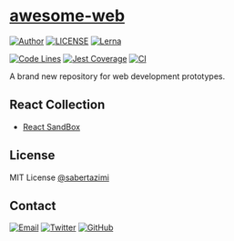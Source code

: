 # [awesome-web](https://sabertazimi.github.io/awesome-web)

[![Author](https://img.shields.io/badge/author-sabertaz-lightgrey?style=for-the-badge)](https://github.com/sabertazimi)
[![LICENSE](https://img.shields.io/github/license/sabertazimi/awesome-web?style=for-the-badge)](https://raw.githubusercontent.com/sabertazimi/awesome-web/main/LICENSE)
[![Lerna](https://img.shields.io/github/lerna-json/v/sabertazimi/awesome-web?logo=npm&style=for-the-badge)](https://github.com/lerna/lerna)

[![Code Lines](https://img.shields.io/tokei/lines/github/sabertazimi/awesome-web?style=for-the-badge&logo=visualstudiocode)](https://github.com/sabertazimi/awesome-web)
[![Jest Coverage](https://img.shields.io/coveralls/github/sabertazimi/awesome-web?logo=coveralls&style=for-the-badge)](https://coveralls.io/github/sabertazimi/awesome-web)
[![CI](https://img.shields.io/github/workflow/status/sabertazimi/awesome-web/CI/main?style=for-the-badge&logo=github)](https://github.com/sabertazimi/awesome-web/actions/workflows/ci.yml)

A brand new repository for web development prototypes.

## React Collection

- [React SandBox](https://sabertazimi.github.io/awesome-web/react-sandbox)

## License

MIT License [@sabertazimi](https://github.com/sabertazimi)

## Contact

[![Email](https://img.shields.io/badge/-Gmail-ea4335?style=for-the-badge&logo=gmail&logoColor=white)](mailto:sabertazimi@gmail.com)
[![Twitter](https://img.shields.io/badge/-Twitter-1da1f2?style=for-the-badge&logo=twitter&logoColor=white)](https://twitter.com/sabertazimi)
[![GitHub](https://img.shields.io/badge/-GitHub-181717?style=for-the-badge&logo=github&logoColor=white)](https://github.com/sabertazimi)

